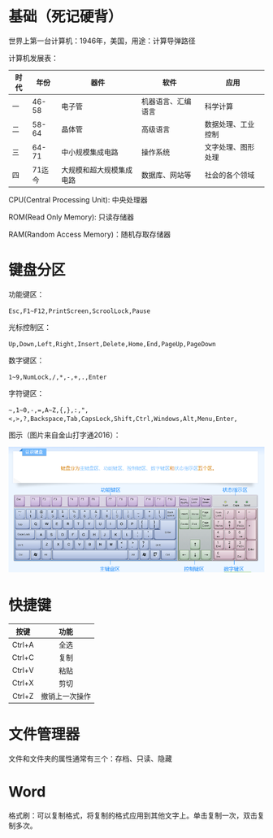 # 基础（死记硬背）

世界上第一台计算机：1946年，美国，用途：计算导弹路径

计算机发展表：

| 时代 | 年份 | 器件 | 软件 | 应用 |
| ---------- | ---------- | ---------- | ---------- | ---------- |
| 一 | 46-58 | 电子管 | 机器语言、汇编语言 | 科学计算 |
| 二 | 58-64 | 晶体管 | 高级语言 | 数据处理、工业控制 |
| 三 | 64-71 | 中小规模集成电路 | 操作系统 | 文字处理、图形处理 |
| 四 | 71迄今 | 大规模和超大规模集成电路 | 数据库、网站等 | 社会的各个领域 |

CPU(Central Processing Unit): 中央处理器

ROM(Read Only Memory): 只读存储器

RAM(Random Access Memory)：随机存取存储器

# 键盘分区

功能键区：

`Esc,F1~F12,PrintScreen,ScroolLock,Pause`

光标控制区：

`Up,Down,Left,Right,Insert,Delete,Home,End,PageUp,PageDown`

数字键区：

`1~9,NumLock,/,*,-,+,.,Enter`

字符键区：

`~,1~0,-,=,A~Z,{,},:,",<,>,?,Backspace,Tab,CapsLock,Shift,Ctrl,Windows,Alt,Menu,Enter,`

图示（图片来自金山打字通2016）：

![键盘分区](./计算机统考教学.assets/键盘区域.png)

# 快捷键

| 按键 | 功能 |
| :--------: | :--------: |
| Ctrl+A | 全选 |
| Ctrl+C | 复制 |
| Ctrl+V | 粘贴 |
| Ctrl+X | 剪切 |
| Ctrl+Z | 撤销上一次操作|

# 文件管理器

文件和文件夹的属性通常有三个：存档、只读、隐藏



# Word

格式刷：可以复制格式，将复制的格式应用到其他文字上。单击复制一次，双击复制多次。



